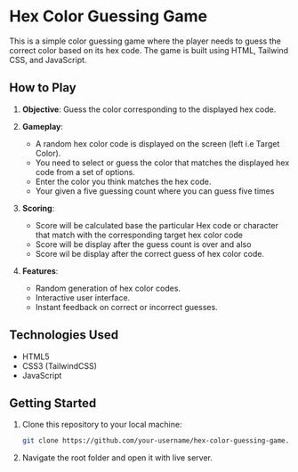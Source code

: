 # Hex Color Guessing Game

This is a simple color guessing game where the player needs to guess the correct color based on its hex code. The game is built using HTML, Tailwind CSS, and JavaScript.

## How to Play

1. **Objective**: Guess the color corresponding to the displayed hex code.
2. **Gameplay**:
   - A random hex color code is displayed on the screen (left i.e Target Color).
   - You need to select or guess the color that matches the displayed hex code from a set of options.
   - Enter the color you think matches the hex code.
   - Your given a five guessing count where you can guess five times
3. **Scoring**:
   - Score will be calculated base the particular Hex code or character that match with the corresponding target hex color code
   - Score will be display after the guess count is over and also
   - Score wil be display after the correct guess of hex color code.

4. **Features**:
   - Random generation of hex color codes.
   - Interactive user interface.
   - Instant feedback on correct or incorrect guesses.

## Technologies Used

- HTML5
- CSS3 (TailwindCSS)
- JavaScript

## Getting Started

1. Clone this repository to your local machine:
   ```bash
   git clone https://github.com/your-username/hex-color-guessing-game.git
2. Navigate the root folder and open it with live server.